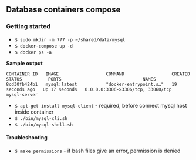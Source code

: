 ## Database containers compose

### Getting started

- `$ sudo mkdir -m 777 -p ~/shared/data/mysql`
- `$ docker-compose up -d`
- `$ docker ps -a`

**Sample output**

```shell
CONTAINER ID   IMAGE                  COMMAND                  CREATED          STATUS          PORTS                               NAMES
8cd30fb424b1   mysql:latest           "docker-entrypoint.s…"   19 seconds ago   Up 17 seconds   0.0.0.0:3306->3306/tcp, 33060/tcp   mysql-server
```

- `$ apt-get install mysql-client` - required, before connect mysql host inside container
- `$ ./bin/mysql-cli.sh`
- `$ ./bin/mysql-shell.sh`

#### Troubleshooting

- `$ make permissions` - if bash files give an error, permission is denied